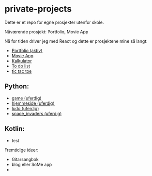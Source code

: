 # private-projects
Dette er et repo for egne prosjekter utenfor skole.

Nåværende prosjekt: Portfolio, Movie App

Nå for tiden driver jeg med React og dette er prosjektene mine så langt:
- [Portfolio (aktiv)](koding/javascript/portfolio)
- [Movie App](koding/javascript/movie-app)
- [Kalkulator](koding/javascript/calculator)
- [To do list](koding/javascript/todo-list)
- [tic tac toe](koding/javascript/tic-tac-toe)

## Python:
- [game (uferdig)](koding/python/game)
- [hjemmeside (uferdig)](koding/python/hjemmeside)
- [ludo (uferdig)](koding/python/ludo)
- [space_invaders (uferdig)](koding/python/space_invaders)

## Kotlin:
- test

Fremtidige ideer:
- Gitarsangbok
- blog eller SoMe app
- 
